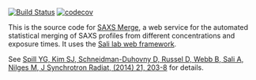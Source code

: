 [![Build Status](https://travis-ci.com/salilab/saxsmerge.svg?branch=master)](https://travis-ci.com/salilab/saxsmerge)
[![codecov](https://codecov.io/gh/salilab/saxsmerge/branch/master/graph/badge.svg)](https://codecov.io/gh/salilab/saxsmerge)

This is the source code for [SAXS Merge](https://salilab.org/saxsmerge/), a web
service for the automated statistical merging of SAXS profiles from different
concentrations and exposure times. It uses
the [Sali lab web framework](https://github.com/salilab/saliweb/).

See [Spill YG, Kim SJ, Schneidman-Duhovny D, Russel D, Webb B, Sali A, Nilges M, J Synchrotron Radiat, (2014) 21, 203-8](https://www.ncbi.nlm.nih.gov/pubmed/24365937) for details.
